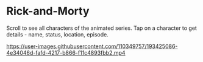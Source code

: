 # Rick-and-Morty
Scroll to see all characters of the animated series. Tap on a character to get details - name, status, location, episode.

https://user-images.githubusercontent.com/110349757/193425086-4e34046d-fafd-4217-b866-f11c4893fbb2.mp4
